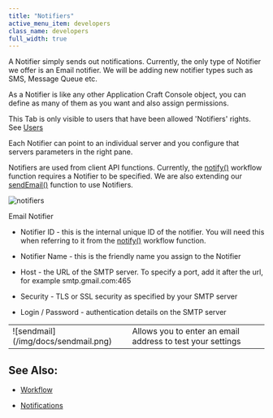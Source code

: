 ```yaml
---
title: "Notifiers"
active_menu_item: developers
class_name: developers
full_width: true
---
```



A Notifier simply sends out notifications. Currently, the only type of Notifier we offer is an Email notifier. We will be adding new notifier types such as SMS, Message Queue etc.

As a Notifier is like any other Application Craft Console object, you can define as many of them as you want and also assign permissions.

This Tab is only visible to users that have been allowed 'Notifiers' rights. See [Users](more/users-groups/users)

Each Notifier can point to an individual server and you configure that servers parameters in the right pane.

Notifiers are used from client API functions. Currently, the [notify()](../../../scripting-apis/client-api/workflow-functions/notify) workflow function requires a Notifier to be specified. We are also extending our [sendEmail()](sendemail.htm) function to use Notifiers.

![notifiers](/img/docs/notifiers.zoom63.png)

Email Notifier

 - Notifier ID - this is the internal unique ID of the notifier. You will need this when referring to it from the [notify()](../../../scripting-apis/client-api/workflow-functions/notify) workflow function.

 - Notifier Name - this is the friendly name you assign to the Notifier

 - Host - the URL of the SMTP server. To specify a port, add it after the url, for example smtp.gmail.com:465

 - Security - TLS or SSL security as specified by your SMTP server

 - Login / Password - authentication details on the SMTP server

<table>
<tr>
<td width="96">
![sendmail](/img/docs/sendmail.png)

</td>
<td width="20">
</td>
<td width="550">
Allows you to enter an email address to test your settings

</td>
</tr>
</table>

## See Also:

 - [Workflow](../../advanced-features/workflow/index)

 - [Notifications](../../account-management/notifications)

